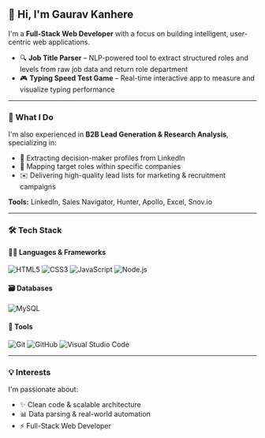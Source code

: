 ## 👋 Hi, I'm Gaurav Kanhere

I'm a **Full-Stack Web Developer** with a focus on building intelligent, user-centric web applications.

- 🔍 **Job Title Parser** – NLP-powered tool to extract structured roles and levels from raw job data and return role department  
- 🎮 **Typing Speed Test Game** – Real-time interactive app to measure and visualize typing performance  

---

### 📌 What I Do

I'm also experienced in **B2B Lead Generation & Research Analysis**, specializing in:

- 🔎 Extracting decision-maker profiles from LinkedIn  
- 🧩 Mapping target roles within specific companies  
- ✉️ Delivering high-quality lead lists for marketing & recruitment campaigns  

**Tools:** LinkedIn, Sales Navigator, Hunter, Apollo, Excel, Snov.io  

---

### 🛠️ Tech Stack

#### 👨‍💻 Languages & Frameworks

![HTML5](https://img.shields.io/badge/-HTML5-E34F26?style=flat&logo=html5&logoColor=white)
![CSS3](https://img.shields.io/badge/-CSS3-1572B6?style=flat&logo=css3&logoColor=white)
![JavaScript](https://img.shields.io/badge/-JavaScript-F7DF1E?style=flat&logo=javascript&logoColor=black)
![Node.js](https://img.shields.io/badge/-Node.js-339933?style=flat&logo=node.js&logoColor=white)

#### 🗃️ Databases

![MySQL](https://img.shields.io/badge/-MySQL-4479A1?style=flat&logo=mysql&logoColor=white)

#### 🧰 Tools

![Git](https://img.shields.io/badge/-Git-F05032?style=flat&logo=git&logoColor=white)
![GitHub](https://img.shields.io/badge/-GitHub-181717?style=flat&logo=github&logoColor=white)
![Visual Studio Code](https://img.shields.io/badge/-VS%20Code-007ACC?style=flat&logo=visual-studio-code&logoColor=white)

---

### 💡 Interests

I'm passionate about:

- ✨ Clean code & scalable architecture  
- 📊 Data parsing & real-world automation  
- ⚡ Full-Stack Web Developer 
